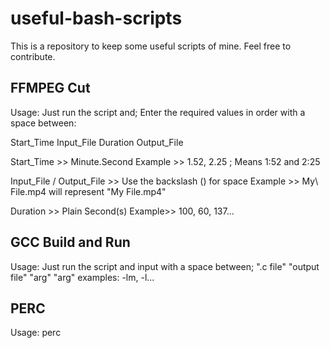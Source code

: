 # useful-bash-scripts

This is a repository to keep some useful scripts of mine. Feel free to contribute.


## FFMPEG Cut

Usage: Just run the script and;
Enter the required values in order with a space between:

Start_Time Input_File Duration Output_File

Start_Time >> Minute.Second
Example >> 1.52, 2.25 ; Means 1:52 and 2:25

Input_File / Output_File >> Use the backslash (\) for space
Example >> My\ File.mp4 will represent "My File.mp4"

Duration >> Plain Second(s)
Example>> 100, 60, 137...


## GCC Build and Run

Usage: Just run the script and input with a space between;
".c file" "output file" "arg"
"arg" examples: -lm, -l...


## PERC

Usage: perc <number> <percentage>



